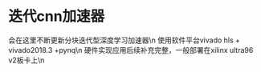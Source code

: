# 迭代cnn加速器
会在这里不断更新分块迭代型深度学习加速器\n
使用软件平台vivado hls + vivado2018.3 +pynq\n
硬件实现应用后续补充完整，一般部署在xilinx ultra96 v2板卡上\n
